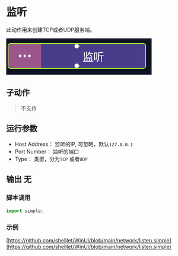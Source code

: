 # 监听 
此动作用来创建TCP或者UDP服务端。

![action](./images/01.png ':size=90%')

## 子动作
> 不支持

## 运行参数


* Host Address： 监听的IP, 可忽略，默认`127.0.0.1`
* Port Number： 监听的端口
* Type： 类型，分为`TCP` 或者`UDP`

## 输出 无


### 脚本调用

```python
import simple;

```

### 示例

[https://github.com/shelllet/WinUi/blob/main/network/listen.simple](https://github.com/shelllet/WinUi/blob/main/network/listen.simple)

